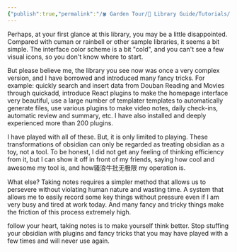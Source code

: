 ```yaml
---
{"publish":true,"permalink":"/🍀 Garden Tour/🧰 Library Guide/Tutorials/This library does not recommend too many fancy tricks in obsidian.md","title":"This library does not recommend too many fancy tricks in obsidian","created":"2022-09-02","modified":"2023-03-14","published":"2025-07-09T10:56:14.830+08:00","cssclasses":""}
---
```


Perhaps, at your first glance at this library, you may be a little disappointed. Compared with cuman or rainbell or other sample libraries, it seems a bit simple. The interface color scheme is a bit "cold", and you can't see a few visual icons, so you don't know where to start.

But please believe me, the library you see now was once a very complex version, and I have borrowed and introduced many fancy tricks. For example: quickly search and insert data from Douban Reading and Movies through quickadd, introduce React plugins to make the homepage interface very beautiful, use a large number of templater templates to automatically generate files, use various plugins to make video notes, daily check-ins, automatic review and summary, etc. I have also installed and deeply experienced more than 200 plugins.

I have played with all of these. But, it is only limited to playing. These transformations of obsidian can only be regarded as treating obsidian as a toy, not a tool. To be honest, I did not get any feeling of thinking efficiency from it, but I can show it off in front of my friends, saying how cool and awesome my tool is, and how骚浪牛批无极限 my operation is.

What else? Taking notes requires a simpler method that allows us to persevere without violating human nature and wasting time. A system that allows me to easily record some key things without pressure even if I am very busy and tired at work today. And many fancy and tricky things make the friction of this process extremely high.

follow your heart, taking notes is to make yourself think better. Stop stuffing your obsidian with plugins and fancy tricks that you may have played with a few times and will never use again. 